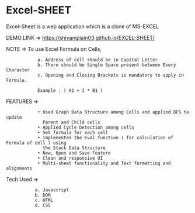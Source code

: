 # Excel-SHEET
Excel-Sheet is a web application which is a clone of MS-EXCEL  

DEMO LINK =>  https://shivangijain03.github.io/EXCEL-SHEET/

NOTE => To use Excel Formula on Cells, 
                      
                a. Address of cell should be in Capital Letter
                b. There should be Single Space present between Every Character
                c. Opening and Closing Brackets is mandatory to apply in Formula.
                
                Example : ( A1 + 2 * B1 )
FEATURES =>

                • Used Graph Data Structure among Cells and applied DFS to update 
                  Parent and Child cells
                • Applied Cycle Detection among cells
                • Set formula for each cell
                • Implemented the Eval function ( for calculation of Formula of cell ) using
                  the Stack Data Structure
                • New, Open and Save Feature
                • Clean and responsive UI
                • Multi-sheet functionality and Text formatting and alignments


Tech Used => 

               a. Javascript
               b. DOM
               c. HTML
               d. CSS
